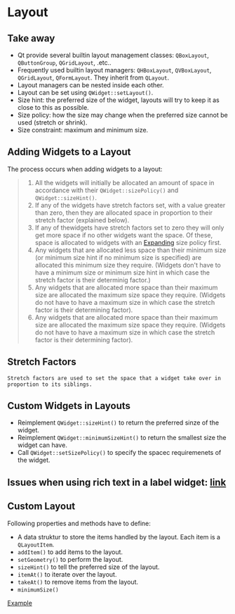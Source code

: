 # Layout

## Take away

* Qt provide several builtin layout management classes: `QBoxLayout`, `QButtonGroup`, `QGridLayout`, .etc..
* Frequently used builtin layout managers: `QHBoxLayout`, `QVBoxLayout`, `QGridLayout`, `QFormLayout`. They inherit from `QLayout`.
* Layout managers can be nested inside each other.
* Layout can be set using `QWidget::setLayout()`.
* Size hint: the preferred size of the widget, layouts will try to keep it as close to this as possible.
* Size policy: how the size may change when the preferred size cannot be used (stretch or shrink).
* Size constraint: maximum and minimum size.

## Adding Widgets to a Layout

The process occurs when adding widgets to a layout:

> 1. All the widgets will initially be allocated an amount of space in accordance with their `QWidget::sizePolicy()` and `QWidget::sizeHint()`.
> 2. If any of the widgets have stretch factors set, with a value greater than zero, then they are allocated space in proportion to their stretch factor (explained below).
> 3. If any of thewidgets have stretch factors set to zero they will only get more space if no other widgets want the space. Of these, space is allocated to widgets with an [Expanding](http://doc.qt.io/qt-5/qsizepolicy.html#Policy-enum) size policy first.
> 4. Any widgets that are allocated less space than their minimum size (or minimum size hint if no minimum size is specified) are allocated this minimum size they require. (Widgets don't have to have a minimum size or minimum size hint in which case the stretch factor is their determinig factor.)
> 5. Any widgets that are allocated more space than their maximum size are allocated the maximum size space they require. (Widgets do not have to have a maximum size in which case the stretch factor is their determining factor).
> 5. Any widgets that are allocated more space than their maximum size are allocated the maximum size space they require. (Widgets do not have to have a maximum size in which case the stretch factor is their determining factor).

## Stretch Factors

	Stretch factors are used to set the space that a widget take over in proportion to its siblings.

## Custom Widgets in Layouts

* Reimplement `QWidget::sizeHint()` to return the preferred sinze of the widget.
* Reimplement `QWidget::minimumSizeHint()` to return the smallest size the widget can have.
* Call `QWidget::setSizePolicy()` to specify the spacec requiremenets of the widget.

## Issues when using rich text in a label widget: [link](http://doc.qt.io/qt-5/layout.html#layout-issues)

## Custom Layout

Following properties and methods have to define:

* A data struktur to store the items handled by the layout. Each item is a `QLayoutItem`.
* `addItem()` to add items to the layout.
* `setGeometry()` to perform the layout.
* `sizeHint()` to tell the preferred size of the layout.
* `itemAt()` to iterate over the layout.
* `takeAt()` to remove items from the layout.
* `minimumSize()`

[Example](http://doc.qt.io/qt-5/layout.html#the-header-file-card-op-op-h)
